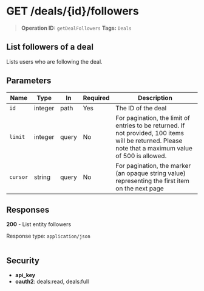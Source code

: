 # GET /deals/{id}/followers

> **Operation ID:** `getDealFollowers`
> **Tags:** `Deals`

## List followers of a deal

Lists users who are following the deal.

## Parameters

| Name | Type | In | Required | Description |
|------|------|-------|----------|-------------|
| `id` | integer | path | Yes | The ID of the deal |
| `limit` | integer | query | No | For pagination, the limit of entries to be returned. If not provided, 100 items will be returned. Please note that a maximum value of 500 is allowed. |
| `cursor` | string | query | No | For pagination, the marker (an opaque string value) representing the first item on the next page |

## Responses

**200** - List entity followers

Response type: `application/json`

```

```


## Security

- **api_key**
- **oauth2**: deals:read, deals:full
